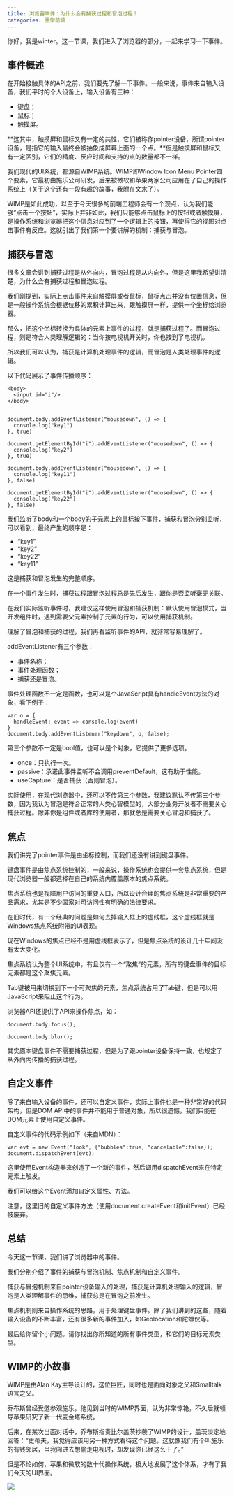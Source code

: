 ```yaml
---
title: 浏览器事件：为什么会有捕获过程和冒泡过程？
categories: 重学前端
---
```

你好，我是winter。这一节课，我们进入了浏览器的部分，一起来学习一下事件。

## 事件概述

在开始接触具体的API之前，我们要先了解一下事件。一般来说，事件来自输入设备，我们平时的个人设备上，输入设备有三种：

- 键盘；
- 鼠标；
- 触摸屏。

**这其中，触摸屏和鼠标又有一定的共性，它们被称作pointer设备，所谓pointer设备，是指它的输入最终会被抽象成屏幕上面的一个点。**但是触摸屏和鼠标又有一定区别，它们的精度、反应时间和支持的点的数量都不一样。

我们现代的UI系统，都源自WIMP系统。WIMP即Window Icon Menu Pointer四个要素，它最初由施乐公司研发，后来被微软和苹果两家公司应用在了自己的操作系统上（关于这个还有一段有趣的故事，我附在文末了）。

WIMP是如此成功，以至于今天很多的前端工程师会有一个观点，认为我们能够“点击一个按钮”，实际上并非如此，我们只能够点击鼠标上的按钮或者触摸屏，是操作系统和浏览器把这个信息对应到了一个逻辑上的按钮，再使得它的视图对点击事件有反应。这就引出了我们第一个要讲解的机制：捕获与冒泡。

## 捕获与冒泡

很多文章会讲到捕获过程是从外向内，冒泡过程是从内向外，但是这里我希望讲清楚，为什么会有捕获过程和冒泡过程。

我们刚提到，实际上点击事件来自触摸屏或者鼠标，鼠标点击并没有位置信息，但是一般操作系统会根据位移的累积计算出来，跟触摸屏一样，提供一个坐标给浏览器。

那么，把这个坐标转换为具体的元素上事件的过程，就是捕获过程了。而冒泡过程，则是符合人类理解逻辑的：当你按电视机开关时，你也按到了电视机。

所以我们可以认为，捕获是计算机处理事件的逻辑，而冒泡是人类处理事件的逻辑。

以下代码展示了事件传播顺序：

    <body>
      <input id="i"/>
    </body>
    

    document.body.addEventListener("mousedown", () => {
      console.log("key1")
    }, true)
    
    document.getElementById("i").addEventListener("mousedown", () => {
      console.log("key2")
    }, true)
    
    document.body.addEventListener("mousedown", () => {
      console.log("key11")
    }, false)
    
    document.getElementById("i").addEventListener("mousedown", () => {
      console.log("key22")
    }, false)
    

我们监听了body和一个body的子元素上的鼠标按下事件，捕获和冒泡分别监听，可以看到，最终产生的顺序是：

- “key1”
- “key2”
- “key22”
- “key11”

这是捕获和冒泡发生的完整顺序。

在一个事件发生时，捕获过程跟冒泡过程总是先后发生，跟你是否监听毫无关联。

在我们实际监听事件时，我建议这样使用冒泡和捕获机制：默认使用冒泡模式，当开发组件时，遇到需要父元素控制子元素的行为，可以使用捕获机制。

理解了冒泡和捕获的过程，我们再看监听事件的API，就非常容易理解了。

addEventListener有三个参数：

- 事件名称；
- 事件处理函数；
- 捕获还是冒泡。

事件处理函数不一定是函数，也可以是个JavaScript具有handleEvent方法的对象，看下例子：

    var o = {
      handleEvent: event => console.log(event)
    }
    document.body.addEventListener("keydown", o, false);
    

第三个参数不一定是bool值，也可以是个对象，它提供了更多选项。

- once：只执行一次。
- passive：承诺此事件监听不会调用preventDefault，这有助于性能。
- useCapture：是否捕获（否则冒泡）。

实际使用，在现代浏览器中，还可以不传第三个参数，我建议默认不传第三个参数，因为我认为冒泡是符合正常的人类心智模型的，大部分业务开发者不需要关心捕获过程。除非你是组件或者库的使用者，那就总是需要关心冒泡和捕获了。

## 焦点

我们讲完了pointer事件是由坐标控制，而我们还没有讲到键盘事件。

键盘事件是由焦点系统控制的，一般来说，操作系统也会提供一套焦点系统，但是现代浏览器一般都选择在自己的系统内覆盖原本的焦点系统。

焦点系统也是视障用户访问的重要入口，所以设计合理的焦点系统是非常重要的产品需求，尤其是不少国家对可访问性有明确的法律要求。

在旧时代，有一个经典的问题是如何去掉输入框上的虚线框，这个虚线框就是Windows焦点系统附带的UI表现。

现在Windows的焦点已经不是用虚线框表示了，但是焦点系统的设计几十年间没有太大变化。

焦点系统认为整个UI系统中，有且仅有一个“聚焦”的元素，所有的键盘事件的目标元素都是这个聚焦元素。

Tab键被用来切换到下一个可聚焦的元素，焦点系统占用了Tab键，但是可以用JavaScript来阻止这个行为。

浏览器API还提供了API来操作焦点，如：

    document.body.focus();
    
    document.body.blur();
    

其实原本键盘事件不需要捕获过程，但是为了跟pointer设备保持一致，也规定了从外向内传播的捕获过程。

## 自定义事件

除了来自输入设备的事件，还可以自定义事件，实际上事件也是一种非常好的代码架构，但是DOM API中的事件并不能用于普通对象，所以很遗憾，我们只能在DOM元素上使用自定义事件。

自定义事件的代码示例如下（来自MDN）：

    var evt = new Event("look", {"bubbles":true, "cancelable":false});
    document.dispatchEvent(evt);
    

这里使用Event构造器来创造了一个新的事件，然后调用dispatchEvent来在特定元素上触发。

我们可以给这个Event添加自定义属性、方法。

注意，这里旧的自定义事件方法（使用document.createEvent和initEvent）已经被废弃。

## 总结

今天这一节课，我们讲了浏览器中的事件。

我们分别介绍了事件的捕获与冒泡机制、焦点机制和自定义事件。

捕获与冒泡机制来自pointer设备输入的处理，捕获是计算机处理输入的逻辑，冒泡是人类理解事件的思维，捕获总是在冒泡之前发生。

焦点机制则来自操作系统的思路，用于处理键盘事件。除了我们讲到的这些，随着输入设备的不断丰富，还有很多新的事件加入，如Geolocation和陀螺仪等。

最后给你留个小问题。请你找出你所知道的所有事件类型，和它们的目标元素类型。

## WIMP的小故事

WIMP是由Alan Kay主导设计的，这位巨匠，同时也是面向对象之父和Smalltalk语言之父。

乔布斯曾经受邀参观施乐，他见到当时的WIMP界面，认为非常惊艳，不久后就领导苹果研究了新一代麦金塔系统。

后来，在某次当面对话中，乔布斯指责比尔盖茨抄袭了WIMP的设计，盖茨淡定地回答：“史蒂夫，我觉得应该用另一种方式看待这个问题。这就像我们有个叫施乐的有钱邻居，当我闯进去想偷走电视时，却发现你已经这么干了。”

但是不论如何，苹果和微软的数十代操作系统，极大地发展了这个体系，才有了我们今天的UI界面。

![](https://static001.geekbang.org/resource/image/7c/b1/7ca7c24e92d25bde2e8609ed5386b5b1.jpg)